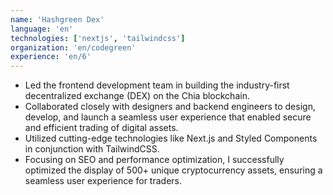 ```yaml
---
name: 'Hashgreen Dex'
language: 'en'
technologies: ['nextjs', 'tailwindcss']
organization: 'en/codegreen'
experience: 'en/6'
---
```


- Led the frontend development team in building the industry-first decentralized exchange (DEX) on the Chia blockchain.
- Collaborated closely with designers and backend engineers to design, develop, and launch a seamless user experience that enabled secure and efficient trading of digital assets.
- Utilized cutting-edge technologies like Next.js and Styled Components in conjunction with TailwindCSS.
- Focusing on SEO and performance optimization, I successfully optimized the display of 500+ unique cryptocurrency assets, ensuring a seamless user experience for traders.
